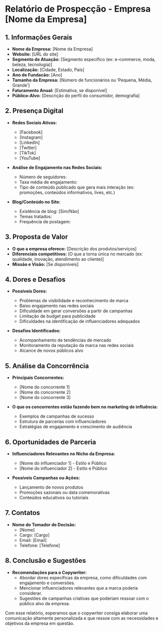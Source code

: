 # Relatório de Prospecção - Empresa [Nome da Empresa]

## 1. Informações Gerais

- **Nome da Empresa:** [Nome da Empresa]
- **Website:** [URL do site]
- **Segmento de Atuação:** [Segmento específico (ex: e-commerce, moda, beleza, tecnologia)]
- **Localização:** [Cidade, Estado, País]
- **Ano de Fundacão:** [Ano]
- **Tamanho da Empresa:** [Número de funcionários ou ‘Pequena, Média, Grande’]
- **Faturamento Anual:** [Estimativa, se disponível]
- **Público-Alvo:** [Descrição do perfil do consumidor, demografia]

## 2. Presença Digital

- **Redes Sociais Ativas:**
  - [Facebook]
  - [Instagram]
  - [LinkedIn]
  - [Twitter]
  - [TikTok]
  - [YouTube]
  
- **Análise de Engajamento nas Redes Sociais:**
  - Número de seguidores: 
  - Taxa média de engajamento:
  - Tipo de conteúdo publicado que gera mais interação (ex: promoções, conteúdos informativos, lives, etc.)

- **Blog/Conteúdo no Site:**
  - Existência de blog: [Sim/Não]
  - Temas tratados:
  - Frequência de postagem:

## 3. Proposta de Valor

- **O que a empresa oferece:** [Descrição dos produtos/serviços]
- **Diferenciais competitivos:** [O que a torna única no mercado (ex: qualidade, inovação, atendimento ao cliente)]
- **Missão e Visão:** [Se disponíveis]

## 4. Dores e Desafios

- **Possíveis Dores:**
  - Problemas de visibilidade e reconhecimento de marca
  - Baixo engajamento nas redes sociais
  - Dificuldade em gerar conversões a partir de campanhas
  - Limitação de budget para publicidade
  - Dificuldades na identificação de influenciadores adequados

- **Desafios Identificados:**
  - Acompanhamento de tendências de mercado
  - Monitoramento da reputação da marca nas redes sociais
  - Alcance de novos públicos alvo

## 5. Análise da Concorrência

- **Principais Concorrentes:**
  - [Nome do concorrente 1]
  - [Nome do concorrente 2]
  - [Nome do concorrente 3]
  
- **O que os concorrentes estão fazendo bem no marketing de influência:**
  - Exemplos de campanhas de sucesso
  - Estrutura de parcerias com influenciadores
  - Estratégias de engajamento e crescimento de audiência

## 6. Oportunidades de Parceria

- **Influenciadores Relevantes no Nicho da Empresa:**
  - [Nome do influenciador 1] - Estilo e Público
  - [Nome do influenciador 2] - Estilo e Público
  
- **Possíveis Campanhas ou Ações:**
  - Lançamento de novos produtos
  - Promoções sazonais ou data comemorativas
  - Conteúdos educativos ou tutoriais

## 7. Contatos

- **Nome do Tomador de Decisão:**
  - [Nome]
  - Cargo: [Cargo]
  - Email: [Email]
  - Telefone: [Telefone]

## 8. Conclusão e Sugestões

- **Recomendações para o Copywriter:**
  - Abordar dores específicas da empresa, como dificuldades com engajamento e conversões.
  - Mencionar influenciadores relevantes que a marca poderia considerar.
  - Sugestões de campanhas criativas que poderiam ressoar com o público alvo da empresa.

Com esse relatório, esperamos que o copywriter consiga elaborar uma comunicação altamente personalizada e que ressoe com as necessidades e objetivos da empresa em questão.